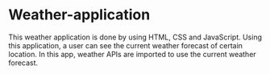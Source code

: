 # Weather-application
This weather application is done by using HTML, CSS and JavaScript. Using this application, a user can see the current weather forecast of certain location. In this app, weather APIs are imported to use the current weather forecast.
